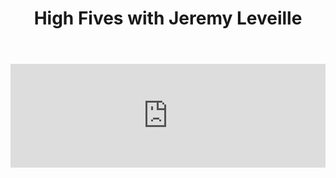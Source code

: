 ﻿---
layout: podcast
title: High Fives with Jeremy Leveille
description: In this episode of the Prospecting Podcast, we talk to Jeremy Leveille,Channel Sales Manager at Navisite. Jeremy has crushed his quota over the past few years, and we thought it'd be great to pick his brain about what works, what has he learned, and some ways you can do better prospecting.
coverImage: ./img/podcast/podcast-image-19.jpg
refLink: leadiq.com

audioLinks: https://w.soundcloud.com/player/?url=https%3A%2F%2Fapi.soundcloud.com%2Ftracks%2F337189115&amp;auto_play=false&amp;show_artwork=true&amp;visual=true&amp;origin=twitter
webImage: ./img/podcast/video-img/image-19.png
---

<iframe width="100%" height="166" scrolling="no" frameborder="no" src="https://w.soundcloud.com/player/?url=https%3A%2F%2Fapi.soundcloud.com%2Ftracks%2F337189115&amp;auto_play=false&amp;show_artwork=true&amp;visual=true&amp;origin=twitter"></iframe>